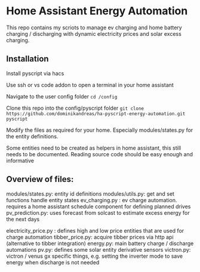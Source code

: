 # Home Assistant Energy Automation
This repo contains my scriots to manage ev charging and home battery charging / discharging with dynamic electricity prices and solar excess charging.

## Installation
Install pyscript via hacs

Use ssh or vs code addon to open a terminal in your home assistant

Navigate to the user config folder
`cd /config`

Clone this repo into the config/pyscript folder
`git clone https://github.com/dominikandreas/ha-pyscript-energy-automation.git pyscript`

Modify the files as required for your home. Especially modules/states.py for the entity definitions.

Some entities need to be created as helpers in home assistant, this still needs to be documented. Reading source code should be easy enough and informative

## Overview of files:
modules/states.py: entity id definitions
modules/utils.py: get and set functions handle entity states
ev_charging.py  : ev charge automation. requires a home assistant schedule component for defining planned drives
pv_prediction.py: uses forecast from solcast to estimate excess energy for the next days

electricity_price.py : defines high and low price entities that are used for charge automation
tibber_price.py: acquire tibber prices via http api (alternative to tibber integration)
energy.py: main battery charge / discharge automations
pv.py: defines some solar entity derivative sensors
victron.py: victron / venus gx specific things, e.g. setting the inverter mode to save energy when discharge is not needed

